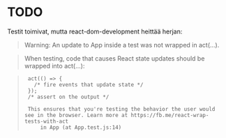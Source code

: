 # TODO

Testit toimivat, mutta react-dom-development heittää herjan:

> Warning: An update to App inside a test was not wrapped in act(...).

> When testing, code that causes React state updates should be wrapped into act(...):

>      act(() => {
>        /* fire events that update state */
>      });
>      /* assert on the output */
>
>      This ensures that you're testing the behavior the user would see in the browser. Learn more at https://fb.me/react-wrap-tests-with-act
>          in App (at App.test.js:14)
